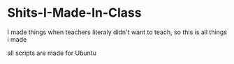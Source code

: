 # Shits-I-Made-In-Class

I made things when teachers literaly didn't want to teach, so this is all things i made

all scripts are made for Ubuntu